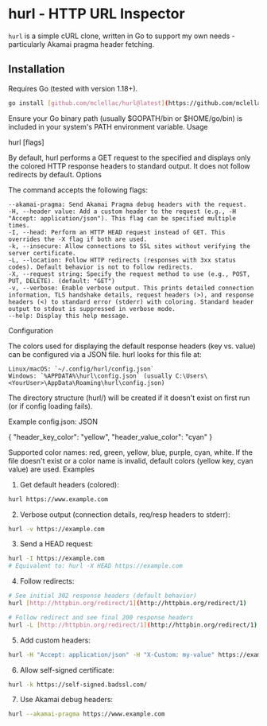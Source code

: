 # hurl - HTTP URL Inspector

`hurl` is a simple cURL clone, written in Go to support my own needs - particularly Akamai pragma header fetching.

## Installation

Requires Go (tested with version 1.18+).

```bash
go install [github.com/mclellac/hurl@latest](https://github.com/mclellac/hurl@latest)
```

Ensure your Go binary path (usually $GOPATH/bin or $HOME/go/bin) is included in your system's PATH environment variable.
Usage

hurl [flags] <URL>

By default, hurl performs a GET request to the specified <URL> and displays only the colored HTTP response headers to standard output. It does not follow redirects by default.
Options

The command accepts the following flags:

    --akamai-pragma: Send Akamai Pragma debug headers with the request.
    -H, --header value: Add a custom header to the request (e.g., -H "Accept: application/json"). This flag can be specified multiple times.
    -I, --head: Perform an HTTP HEAD request instead of GET. This overrides the -X flag if both are used.
    -k, --insecure: Allow connections to SSL sites without verifying the server certificate.
    -L, --location: Follow HTTP redirects (responses with 3xx status codes). Default behavior is not to follow redirects.
    -X, --request string: Specify the request method to use (e.g., POST, PUT, DELETE). (default: "GET")
    -v, --verbose: Enable verbose output. This prints detailed connection information, TLS handshake details, request headers (>), and response headers (<) to standard error (stderr) with coloring. Standard header output to stdout is suppressed in verbose mode.
    --help: Display this help message.

Configuration

The colors used for displaying the default response headers (key vs. value) can be configured via a JSON file. hurl looks for this file at:

    Linux/macOS: `~/.config/hurl/config.json`
    Windows: `%APPDATA%\hurl\config.json` (usually C:\Users\<YourUser>\AppData\Roaming\hurl\config.json)

The directory structure (hurl/) will be created if it doesn't exist on first run (or if config loading fails).

Example config.json:
JSON

{
  "header_key_color": "yellow",
  "header_value_color": "cyan"
}

Supported color names: red, green, yellow, blue, purple, cyan, white. If the file doesn't exist or a color name is invalid, default colors (yellow key, cyan value) are used.
Examples

1. Get default headers (colored):
```bash
hurl https://www.example.com
```

2. Verbose output (connection details, req/resp headers to stderr):

```bash
hurl -v https://example.com
```

3. Send a HEAD request:
```bash
hurl -I https://example.com
# Equivalent to: hurl -X HEAD https://example.com
```

4. Follow redirects:

```bash
# See initial 302 response headers (default behavior)
hurl [http://httpbin.org/redirect/1](http://httpbin.org/redirect/1)

# Follow redirect and see final 200 response headers
hurl -L [http://httpbin.org/redirect/1](http://httpbin.org/redirect/1)
```

5. Add custom headers:
```bash
hurl -H "Accept: application/json" -H "X-Custom: my-value" https://example.com
```

6. Allow self-signed certificate:
```bash
hurl -k https://self-signed.badssl.com/
```

7. Use Akamai debug headers:
```bash
hurl --akamai-pragma https://www.example.com
```
